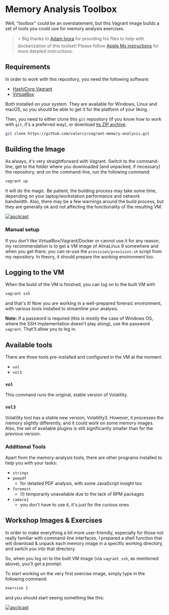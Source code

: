 # Memory Analysis Toolbox

Well, "toolbox" could be an overstatement, but this Vagrant image builds a set
of tools you could use for memory analysis exercises.

> :star: Big thanks to [Adam Ivora](https://github.com/adamivora) for providing
> his files to help with dockerization of this toolset! Please follow [Apple Mx
> instructions](doc/apple-silicon-startup.md) for more detailed instructions.

## Requirements

In order to work with this repository, you need the following software:

* [HashiCorp Vagrant](https://www.vagrantup.com/)
* [VirtualBox](https://www.virtualbox.org/)

Both installed on your system. They are available for Windows, Linux and macOS,
so you should be able to get it for the platform of your liking.

Then, you need to either clone this `git` repository (if you know how to work
with `git`, it's a preferred way), or download
[its ZIP archive](https://github.com/valorcz/vagrant-memory-analysis/archive/master.zip).

```bash
git clone https://github.com/valorcz/vagrant-memory-analysis.git
```

## Building the Image

As always, it's very straightforward with Vagrant. Switch to the command-line,
get to the folder where you downloaded (and unpacked, if necessary) the
repository, and on the command-line, run the following command:

```bash
vagrant up
```

It will do the magic. Be patient, the building process may take some time,
depending on your laptop/workstation performance and network bandwidth. Also,
there may be a few warnings around the build process, but they are generally
ok and not affecting the functionality of the resulting VM.

[![asciicast](https://asciinema.org/a/3kndqsOpEIfhlaD3DycIaDuhN.png)](https://asciinema.org/a/3kndqsOpEIfhlaD3DycIaDuhN)

### Manual setup

If you don't like VirtualBox/Vagrant/Docker or cannot use it for any reason, my
recommendation is to get a VM image of AlmaLinux 9 somewhere and when you get
there, you can re-use the `provision/provision.sh` script from my repository.
In theory, it should prepare the working environment too.

## Logging to the VM

When the build of the VM is finished, you can log on to the built VM with

```bash
vagrant ssh
```

and that's it! Now you are working in a well-prepared forensic environment,
with various tools installed to streamline your analysis.

**Note:** If a password is required (this is mostly the case of Windows OS,
where the SSH implementation doesn't play along), use the password `vagrant`.
That'll allow you to log in.

## Available tools

There are three tools pre-installed and configured in the VM at the moment:

* `vol`
* `vol3`

### `vol`

This command runs the original, stable version of Volatility.

### `vol3`

Volatility tool has a stable new version, Volatility3. However, it
processes the memory slightly differently, and it could work on some memory
images. Also, the set of available plugins is still significantly
smaller than for the previous version.

### Additional Tools

Apart from the memory-analysis tools, there are other programs installed to
help you with your tasks:

* `strings`
* `peepdf` 
    * for detailed PDF analysis, with some JavaScript insight too
* `foremost`
    * (!) temporarily unavailable due to the lack of RPM packages
* `radare2` 
    * you don't have to use it, it's just for the curious ones

## Workshop Images & Exercises

In order to make everything a bit more user-friendly, especially for those not
really familiar with command-line interfaces, I prepared a shell function that
will download & unpack each memory image in a specific working directory, and
switch you into that directory.

So, when you log on to the built VM image (via `vagrant ssh`, as mentioned above),
you'll get a prompt.

To start working on the very first exercise image, simply type in the following command:

```bash
exercise 1
```

and you should start seeing something like this:

[![asciicast](https://asciinema.org/a/oxP3X8ZkwSIYyZ1nuevrw9YyS.png)](https://asciinema.org/a/oxP3X8ZkwSIYyZ1nuevrw9YyS)
